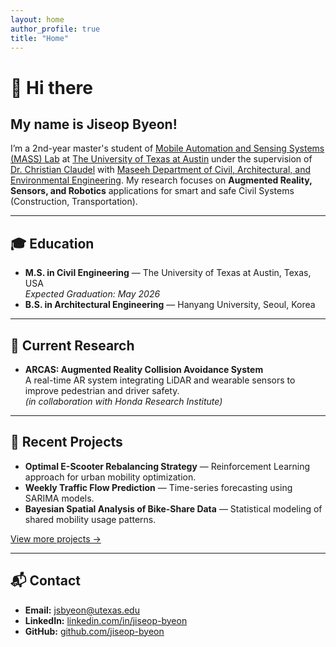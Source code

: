 ```yaml
---
layout: home
author_profile: true
title: "Home"
---
```


# 👋 Hi there
## My name is **Jiseop Byeon**!

I’m a 2nd-year master's student of [Mobile Automation and Sensing Systems (MASS) Lab](https://www.mass-lab-ut.com/) at [The University of Texas at Austin](https://www.utexas.edu/) under the supervision of [Dr. Christian Claudel](https://www.caee.utexas.edu/people/faculty/faculty-directory/claudel) with [Maseeh Department of Civil, Architectural, and Environmental Engineering](https://www.caee.utexas.edu/).
My research focuses on **Augmented Reality, Sensors, and Robotics** applications for smart and safe Civil Systems (Construction, Transportation).

---

## 🎓 Education
- **M.S. in Civil Engineering** — The University of Texas at Austin, Texas, USA  
  *Expected Graduation: May 2026*  
- **B.S. in Architectural Engineering** — Hanyang University, Seoul, Korea  

---

## 🔬 Current Research
- **ARCAS: Augmented Reality Collision Avoidance System**  
  A real-time AR system integrating LiDAR and wearable sensors to improve pedestrian and driver safety.  
  *(in collaboration with Honda Research Institute)*

---

## 📂 Recent Projects
- **Optimal E-Scooter Rebalancing Strategy** — Reinforcement Learning approach for urban mobility optimization.  
- **Weekly Traffic Flow Prediction** — Time-series forecasting using SARIMA models.  
- **Bayesian Spatial Analysis of Bike-Share Data** — Statistical modeling of shared mobility usage patterns.  

[View more projects →](./projects/)

---

## 📬 Contact
- **Email:** [jsbyeon@utexas.edu](mailto:jsbyeon@utexas.edu)  
- **LinkedIn:** [linkedin.com/in/jiseop-byeon](https://www.linkedin.com/in/jiseop-byeon-887086208/)  
- **GitHub:** [github.com/jiseop-byeon](https://github.com/jiseop-byeon)
